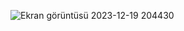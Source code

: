
![Ekran görüntüsü 2023-12-19 204430](https://github.com/hasan-1923/Python-Projects/assets/116032319/db819a2a-b061-4500-b186-dbef6eb7bb33)
